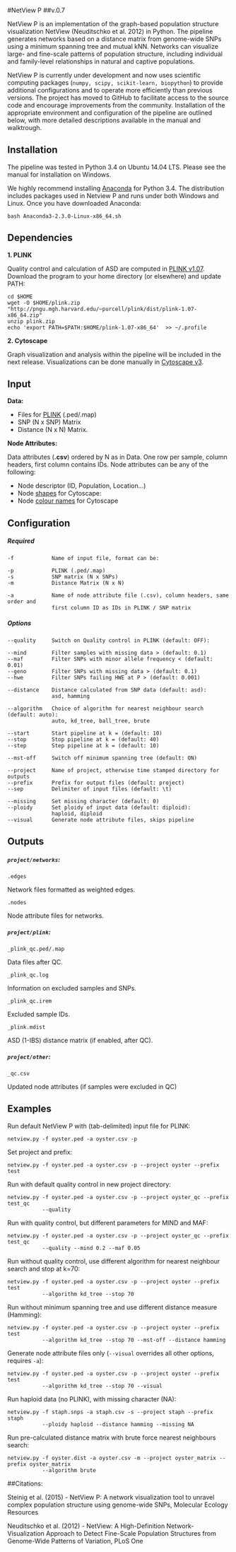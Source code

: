 #NetView P
##v.0.7

NetView P is an implementation of the graph-based population structure visualization NetView (Neuditschko et al. 2012) in Python. The pipeline generates networks based on a distance matrix from genome-wide SNPs using a minimum spanning tree and mutual kNN. Networks can visualize large- and fine-scale patterns of population structure, including individual and family-level relationships in natural and captive populations.

NetView P is currently under development and now uses scientific computing packages (`numpy, scipy, scikit-learn, biopython`) to provide additional configurations and to operate more efficiently than previous versions. The project has moved to GitHub to facilitate access to the source code and encourage improvements from the community. Installation of the appropriate environment and configuration of the pipeline are outlined below, with more detailed descriptions available in the manual and walktrough.

## Installation

The pipeline was tested in Python 3.4 on Ubuntu 14.04 LTS. Please see the manual for installation on Windows.

We highly recommend installing [Anaconda](http://continuum.io/downloads#py34) for Python 3.4. The distribution includes packages used in Netview P and runs under both Windows and Linux. Once you have downloaded Anaconda:
```
bash Anaconda3-2.3.0-Linux-x86_64.sh
```

## Dependencies

**1. PLINK**

Quality control and calculation of ASD are computed in [PLINK v1.07](http://pngu.mgh.harvard.edu/~purcell/plink/index.shtml). Download the program to your home directory (or elsewhere) and update PATH:

```
cd $HOME
wget -O $HOME/plink.zip "http://pngu.mgh.harvard.edu/~purcell/plink/dist/plink-1.07-x86_64.zip"
unzip plink.zip
echo 'export PATH=$PATH:$HOME/plink-1.07-x86_64'  >> ~/.profile
```

**2. Cytoscape**

Graph visualization and analysis within the pipeline will be included in the next release. Visualizations can be done manually in [Cytoscape v3](http://www.cytoscape.org/download.php).

## Input

**Data:**

* Files for [PLINK](http://pngu.mgh.harvard.edu/~purcell/plink/data.shtml) (.ped/.map) 
* SNP (N x SNP) Matrix
* Distance (N x N) Matrix.

**Node Attributes:**

Data attributes (**.csv**) ordered by N as in Data. One row per sample, column headers, first column contains IDs.
Node attributes can be any of the following:

* Node descriptor (ID, Population, Location...)
* Node [shapes](http://js.cytoscape.org/#style/node-body) for Cytoscape: 
* Node [colour names](http://www.w3schools.com/html/html_colornames.asp) for Cytoscape
              
## Configuration

##### Required
```
-f            Name of input file, format can be:

-p            PLINK (.ped/.map)
-s            SNP matrix (N x SNPs)
-m            Distance Matrix (N x N)

-a            Name of node attribute file (.csv), column headers, same order and 
              first column ID as IDs in PLINK / SNP matrix
```
##### Options
```
--quality     Switch on Quality control in PLINK (default: OFF):

--mind        Filter samples with missing data > (default: 0.1)
--maf         Filter SNPs with minor allele frequency < (default: 0.01)
--geno        Filter SNPs with missing data > (default: 0.1)
--hwe         Filter SNPs failing HWE at P > (default: 0.001)

--distance    Distance calculated from SNP data (default: asd):
              asd, hamming

--algorithm   Choice of algorithm for nearest neighbour search (default: auto):
              auto, kd_tree, ball_tree, brute
              
--start       Start pipeline at k = (default: 10)
--stop        Stop pipeline at k = (default: 40)
--step        Step pipeline at k = (default: 10)

--mst-off     Switch off minimum spanning tree (default: ON)

--project     Name of project, otherwise time stamped directory for outputs
--prefix      Prefix for output files (default: project)
--sep         Delimiter of input files (default: \t)

--missing     Set missing character (default: 0)
--ploidy      Set ploidy of input data (default: diploid):
              haploid, diploid
--visual      Generate node attribute files, skips pipeline

```
## Outputs

##### **`project/networks`:**

`.edges`

Network files formatted as weighted edges.

`.nodes`

Node attribute files for networks.

##### **`project/plink`:**

`_plink_qc.ped/.map`

Data files after QC.

`_plink_qc.log`

Information on excluded samples and SNPs.

`_plink_qc.irem`

Excluded sample IDs.

`_plink.mdist`

ASD (1-IBS) distance matrix (if enabled, after QC).

##### **`project/other`:**

`_qc.csv`

Updated node attributes (if samples were excluded in QC)

## Examples

Run default NetView P with (tab-delimited) input file for PLINK:

```
netview.py -f oyster.ped -a oyster.csv -p
```

Set project and prefix:

```
netview.py -f oyster.ped -a oyster.csv -p --project oyster --prefix test
```

Run with default quality control in new project directory:
```
netview.py -f oyster.ped -a oyster.csv -p --project oyster_qc --prefix test_qc 
           --quality
```

Run with quality control, but different parameters for MIND and MAF:
```
netview.py -f oyster.ped -a oyster.csv -p --project oyster_qc --prefix test_qc 
           --quality --mind 0.2 --maf 0.05
```

Run without quality control, use different algorithm for nearest neighbour search and stop at k=70:
```
netview.py -f oyster.ped -a oyster.csv -p --project oyster --prefix test
           --algorithm kd_tree --stop 70
```

Run without minimum spanning tree and use different distance measure (Hamming):
```
netview.py -f oyster.ped -a oyster.csv -p --project oyster --prefix test
           --algorithm kd_tree --stop 70 --mst-off --distance hamming
```

Generate node attribute files only (`--visual` overrides all other options, requires `-a`):
```
netview.py -f oyster.ped -a oyster.csv -p --project oyster --prefix test
           --algorithm kd_tree --stop 70 --visual
```

Run haploid data (no PLINK), with missing character (NA):

```
netview.py -f staph.snps -a staph.csv -s --project staph --prefix staph
           --ploidy haploid --distance hamming --missing NA
```

Run pre-calculated distance matrix with brute force nearest neighbours search:

```
netview.py -f oyster.dist -a oyster.csv -m --project oyster_matrix --prefix oyster_matrix
           --algorithm brute
```

##Citations:

Steinig et al. (2015) - NetView P: A network visualization tool to unravel complex population structure using genome-wide SNPs, Molecular Ecology Resources

Neuditschko et al. (2012) - NetView: A High-Definition Network-Visualization Approach to Detect Fine-Scale Population Structures from Genome-Wide Patterns of Variation, PLoS One
